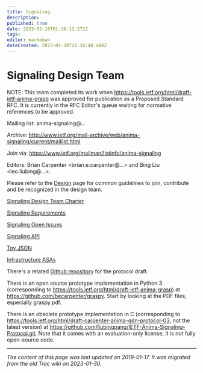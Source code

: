 ```yaml
---
title: Signaling
description: 
published: true
date: 2023-02-18T01:36:11.271Z
tags: 
editor: markdown
dateCreated: 2023-01-30T21:34:40.498Z
---
```



# Signaling Design Team 
NOTE: This team completed its work when https://tools.ietf.org/html/draft-ietf-anima-grasp was approved for publication as a Proposed Standard RFC. It is currently in the RFC Editor's queue waiting for normative references to be approved.

Mailing list: anima-signaling@…

Archive: http://www.ietf.org/mail-archive/web/anima-signaling/current/maillist.html

Join via: https://www.ietf.org/mailman/listinfo/anima-signaling

Editors: Brian Carpenter <brian.e.carpenter@…> and Bing Liu <leo.liubing@…>.

Please refer to the [Design](/group/anima/Design) page for common guidelines to join, contribute and be recognized in the design team.

[Signaling Design Team Charter](/group/anima/SignalingDesignTeamCharter)

[Signaling Requirements](/group/anima/SignalingRequirements)

[Signaling Open Issues](/group/anima/SignalingOpenIssues)

[Signaling API](/group/anima/SignalingAPI)

[Toy JSON](/group/anima/ToyJSON)

[Infrastructure ASAs](/group/anima/InfrastructureASAs)

There's a related [Github repository](https://github.com/becarpenter/animaproto) for the protocol draft.

There is an open source prototype implementation in Python 3 (corresponding to https://tools.ietf.org/html/draft-ietf-anima-grasp) at https://github.com/becarpenter/graspy. Start by looking at the PDF files, especially graspy.pdf.

There is an obsolete prototype implementation in C (corresponding to  https://tools.ietf.org/html/draft-carpenter-anima-gdn-protocol-03, not the latest version) at  https://github.com/liubingpang/IETF-Anima-Signaling-Protocol.git. Note that it comes with an evaluation-only license, it is not fully open-source code.
&nbsp;
&nbsp;
&nbsp;

---

*The content of this page was last updated on 2019-01-17. It was migrated from the old Trac wiki on 2023-01-30.*
